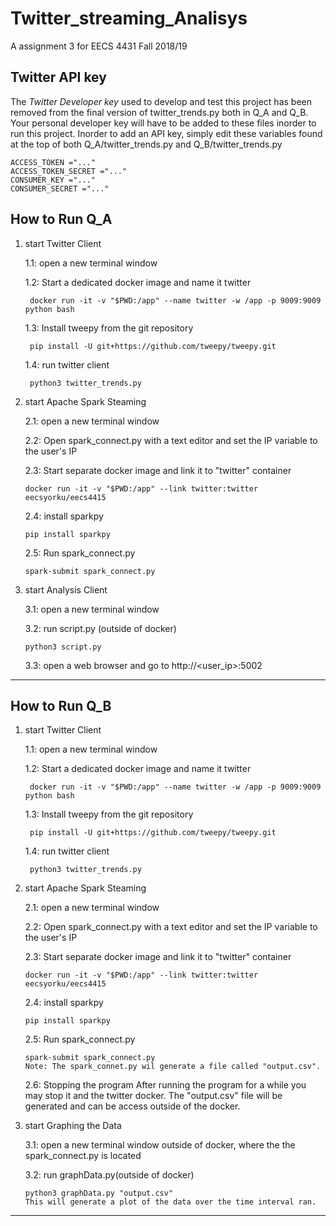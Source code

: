 # Twitter_streaming_Analisys
A assignment 3 for EECS 4431 Fall 2018/19

## Twitter API key
The *Twitter Developer key* used to develop and test this project has been removed from the final version of twitter_trends.py both in Q_A and Q_B. Your personal developer key will have to be added to these files inorder to run this project.
Inorder to add an API key, simply edit these variables found at the top of both Q_A/twitter_trends.py and Q_B/twitter_trends.py
	
	ACCESS_TOKEN ="..."
	ACCESS_TOKEN_SECRET ="..."
	CONSUMER_KEY ="..."
	CONSUMER_SECRET ="..."
	
## How to Run Q_A

1. start Twitter Client
	
	1.1: open a new terminal window

	1.2: Start a dedicated docker image and name it twitter 

		docker run -it -v "$PWD:/app" --name twitter -w /app -p 9009:9009 python bash

	1.3: Install tweepy from the git repository 

		pip install -U git+https://github.com/tweepy/tweepy.git
 
 	1.4: run twitter client

 		python3 twitter_trends.py 


 2. start Apache Spark Steaming

 	2.1: open a new terminal window

 	2.2: Open spark_connect.py with a text editor and set the IP variable to the user's IP

 	2.3: Start separate docker image and link it to "twitter" container

 		docker run -it -v "$PWD:/app" --link twitter:twitter eecsyorku/eecs4415

 	2.4: install sparkpy

 		pip install sparkpy	

 	2.5: Run spark_connect.py
 		
 		spark-submit spark_connect.py 


 3. start Analysis Client

 	3.1: open a new terminal window

 	3.2: run script.py (outside of docker)
 		
 		python3 script.py 

 	3.3: open a web browser and go to http://<user_ip>:5002

________________________________________________________________________________________


## How to Run Q_B
1. start Twitter Client
	
	1.1: open a new terminal window

	1.2: Start a dedicated docker image and name it twitter 

		docker run -it -v "$PWD:/app" --name twitter -w /app -p 9009:9009 python bash

	1.3: Install tweepy from the git repository 

		pip install -U git+https://github.com/tweepy/tweepy.git
 
 	1.4: run twitter client

 		python3 twitter_trends.py 


 2. start Apache Spark Steaming

 	2.1: open a new terminal window

 	2.2: Open spark_connect.py with a text editor and set the IP variable to the user's IP

 	2.3: Start separate docker image and link it to "twitter" container

 		docker run -it -v "$PWD:/app" --link twitter:twitter eecsyorku/eecs4415

 	2.4: install sparkpy

 		pip install sparkpy	

 	2.5: Run spark_connect.py
 		
 		spark-submit spark_connect.py 
		Note: The spark_connet.py wil generate a file called "output.csv".

	2.6: Stopping the program
		After running the program for a while you may stop it and the twitter docker.
		The "output.csv" file will be generated and can be access outside of the docker.
	     

 3. start Graphing the Data

 	3.1: open a new terminal window outside of docker, where the the spark_connect.py is located

 	3.2: run graphData.py(outside of docker)
 		
 		python3 graphData.py "output.csv"
		This will generate a plot of the data over the time interval ran.

________________________________________________________________________________________
